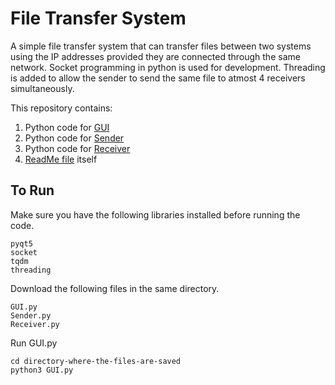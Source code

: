 # File Transfer System

A simple file transfer system that can transfer files between two systems using the IP addresses provided they are connected through the same network. Socket programming in python is used for development. Threading is added to allow the sender to send the same file to atmost 4 receivers simultaneously.

This repository contains:

1. Python code for [GUI](GUI.py)
2. Python code for [Sender](Sender.py)
3. Python code for [Receiver](Receiver.py)
4. [ReadMe file](README.md) itself


## To Run

Make sure you have the following libraries installed before running the code.
```
pyqt5
socket
tqdm
threading
```

Download the following files in the same directory.
```
GUI.py
Sender.py
Receiver.py
```

Run GUI.py
```
cd directory-where-the-files-are-saved
python3 GUI.py
```
